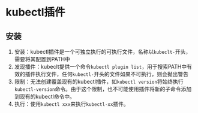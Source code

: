 # kubectl插件

## 安装
1. 安装：kubectl插件是一个可独立执行的可执行文件，名称以`kubeclt-`开头，需要将其配置到PATH中
2. 发现插件：kubeclt提供一个命令`kubectl plugin list`，用于搜索PATH中有效的插件执行文件，任何`kubectl-`开头的文件如果不可执行，则会抛出警告
3. 限制：无法创建覆盖现有的kubectl插件，如`kubectl version`将始终执行`kubectl-version`命令。由于这个限制，也不可能使用插件将新的子命令添加到现有的kubectl命令中。
4. 执行：使用`kubectl xxx`来执行`kubectl-xx`插件。